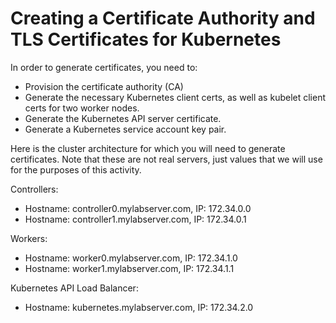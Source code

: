 # Creating a Certificate Authority and TLS Certificates for Kubernetes

In order to generate certificates, you need to:

* Provision the certificate authority (CA)
* Generate the necessary Kubernetes client certs, as well as kubelet client certs for two worker nodes.
* Generate the Kubernetes API server certificate.
* Generate a Kubernetes service account key pair.

Here is the cluster architecture for which you will need to generate certificates. Note that these are not real servers, just values that we will use for the purposes of this activity.

Controllers:

* Hostname: controller0.mylabserver.com, IP: 172.34.0.0
* Hostname: controller1.mylabserver.com, IP: 172.34.0.1

Workers:

* Hostname: worker0.mylabserver.com, IP: 172.34.1.0
* Hostname: worker1.mylabserver.com, IP: 172.34.1.1

Kubernetes API Load Balancer:

* Hostname: kubernetes.mylabserver.com, IP: 172.34.2.0